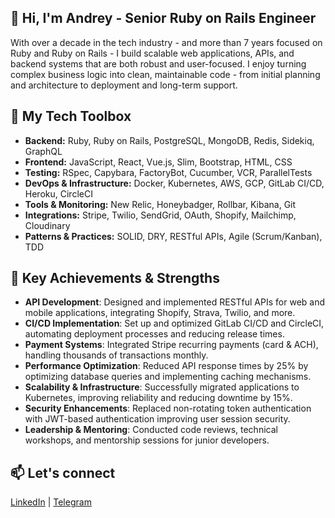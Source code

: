 ## 👋 Hi, I'm Andrey - Senior Ruby on Rails Engineer

With over a decade in the tech industry - and more than 7 years focused on Ruby and Ruby on Rails - I build scalable web applications, APIs, and backend systems that are both robust and user-focused. I enjoy turning complex business logic into clean, maintainable code - from initial planning and architecture to deployment and long-term support.

## 🔧 My Tech Toolbox

- **Backend:** Ruby, Ruby on Rails, PostgreSQL, MongoDB, Redis, Sidekiq, GraphQL  
- **Frontend:** JavaScript, React, Vue.js, Slim, Bootstrap, HTML, CSS
- **Testing:** RSpec, Capybara, FactoryBot, Cucumber, VCR, ParallelTests
- **DevOps & Infrastructure:** Docker, Kubernetes, AWS, GCP, GitLab CI/CD, Heroku, CircleCI  
- **Tools & Monitoring:** New Relic, Honeybadger, Rollbar, Kibana, Git
- **Integrations:** Stripe, Twilio, SendGrid, OAuth, Shopify, Mailchimp, Cloudinary  
- **Patterns & Practices:** SOLID, DRY, RESTful APIs, Agile (Scrum/Kanban), TDD

## 💼 Key Achievements & Strengths

- **API Development**: Designed and implemented RESTful APIs for web and mobile applications, integrating Shopify, Strava, Twilio, and more.  
- **CI/CD Implementation**: Set up and optimized GitLab CI/CD and CircleCI, automating deployment processes and reducing release times.  
- **Payment Systems**: Integrated Stripe recurring payments (card & ACH), handling thousands of transactions monthly. 
- **Performance Optimization**: Reduced API response times by 25% by optimizing database queries and implementing caching mechanisms.  
- **Scalability & Infrastructure**: Successfully migrated applications to Kubernetes, improving reliability and reducing downtime by 15%.  
- **Security Enhancements**: Replaced non-rotating token authentication with JWT-based authentication improving user session security.  
- **Leadership & Mentoring**: Conducted code reviews, technical workshops, and mentorship sessions for junior developers.  

## 📫 Let's connect

[LinkedIn](https://www.linkedin.com/in/andrey-tykva/) | [Telegram](https://t.me/cyberik)
